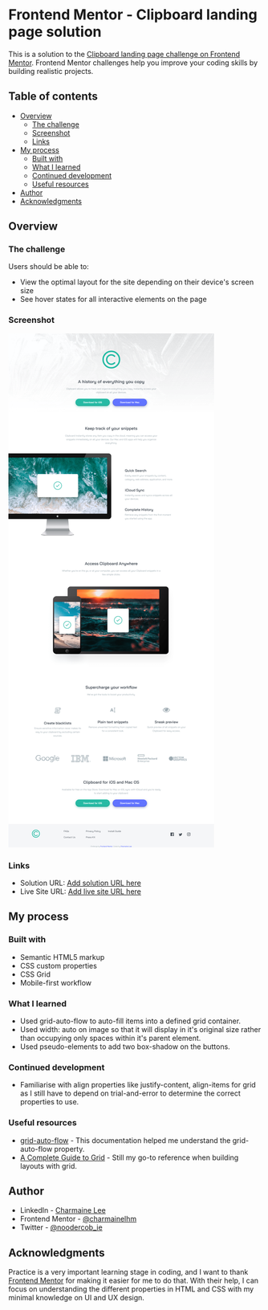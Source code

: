 # Frontend Mentor - Clipboard landing page solution

This is a solution to the [Clipboard landing page challenge on Frontend Mentor](https://www.frontendmentor.io/challenges/clipboard-landing-page-5cc9bccd6c4c91111378ecb9). Frontend Mentor challenges help you improve your coding skills by building realistic projects.

## Table of contents

- [Overview](#overview)
  - [The challenge](#the-challenge)
  - [Screenshot](#screenshot)
  - [Links](#links)
- [My process](#my-process)
  - [Built with](#built-with)
  - [What I learned](#what-i-learned)
  - [Continued development](#continued-development)
  - [Useful resources](#useful-resources)
- [Author](#author)
- [Acknowledgments](#acknowledgments)

## Overview

### The challenge

Users should be able to:

- View the optimal layout for the site depending on their device's screen size
- See hover states for all interactive elements on the page

### Screenshot

![Desktop Version](./images/Screenshot-final-desktop.png)

### Links

- Solution URL: [Add solution URL here](https://your-solution-url.com)
- Live Site URL: [Add live site URL here](https://your-live-site-url.com)

## My process

### Built with

- Semantic HTML5 markup
- CSS custom properties
- CSS Grid
- Mobile-first workflow

### What I learned

- Used grid-auto-flow to auto-fill items into a defined grid container.
- Used width: auto on image so that it will display in it's original size rather than occupying only spaces within it's parent element.
- Used pseudo-elements to add two box-shadow on the buttons.

### Continued development

- Familiarise with align properties like justify-content, align-items for grid as I still have to depend on trial-and-error to determine the correct properties to use.

### Useful resources

- [grid-auto-flow](https://developer.mozilla.org/en-US/docs/Web/CSS/grid-auto-flow) - This documentation helped me understand the grid-auto-flow property.
- [A Complete Guide to Grid](https://css-tricks.com/snippets/css/complete-guide-grid/) - Still my go-to reference when building layouts with grid.

## Author

- LinkedIn - [Charmaine Lee](https://www.linkedin.com/in/charmainelee-huimin/)
- Frontend Mentor - [@charmainelhm](https://www.frontendmentor.io/profile/charmainelhm)
- Twitter - [@noodercob_ie](https://www.twitter.com/noodercob_ie)

## Acknowledgments

Practice is a very important learning stage in coding, and I want to thank [Frontend Mentor](https://www.frontendmentor.io/) for making it easier for me to do that. With their help, I can focus on understanding the different properties in HTML and CSS with my minimal knowledge on UI and UX design.
